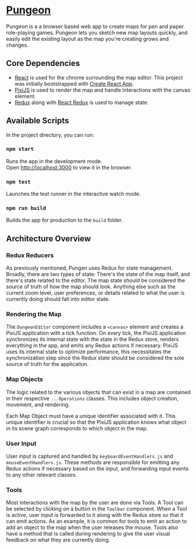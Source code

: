 # [Pungeon](https://pmarkowski.github.io/pungeon/)

Pungeon is a a browser based web app to create maps for pen and paper role-playing games.
Pungeon lets you sketch new map layouts quickly, and easily edit the existing layout as the
map you're creating grows and changes.

## Core Dependencies

* [React](https://github.com/facebook/react/) is used for the chrome surrounding the map editor. This project was initially bootstrapped with [Create React App](https://github.com/facebook/create-react-app).
* [PixiJS](https://github.com/pixijs/pixi.js/) is used to render the map and handle interactions with the canvas element.
* [Redux](https://github.com/reduxjs/redux) along with [React Redux](https://github.com/reduxjs/react-redux) is used to manage state.

## Available Scripts

In the project directory, you can run:

### `npm start`

Runs the app in the development mode.<br />
Open [http://localhost:3000](http://localhost:3000) to view it in the browser.

### `npm test`

Launches the test runner in the interactive watch mode.

### `npm run build`

Builds the app for production to the `build` folder.

## Architecture Overview

### Redux Reducers
As previously mentioned, Pungen uses Redux for state management. Broadly, there are two types of state: There's the state of the map itself, and there's state related to the editor. The map state should be considered the source of truth of how the map should look. Anything else such as the current zoom level, user preferences, or details related to what the user is currently doing should fall into editor state.

### Rendering the Map
The `DungeonEditor` component includes a `<canvas>` element and creates a PixiJS application with a tick function. On every tick, the PixiJS application synchronizes its internal state with the state in the Redux store, renders everything in the app, and emits any Redux actions if necessary. PixiJS uses its internal state to optimize performance, this necessitates the synchronization step since the Redux state should be considered the sole source of truth for the application.

### Map Objects
The logic related to the various objects that can exist in a map are contained in their respective `...Operations` classes. This includes object creation, movement, and rendering.

Each Map Object must have a unique identifier associated with it. This unique identifier is crucial so that the PixiJS application knows what object in its scene graph corresponds to which object in the map.

### User Input
User input is captured and handled by `keyboardEventHandlers.js` and `mouseEventHandlers.js`. These methods are responsible for emitting any Redux actions if necessary based on the input, and forwarding input events to any other relevant classes.

### Tools
Most interactions with the map by the user are done via Tools. A Tool can be selected by clicking on a button in the `Toolbar` component. When a Tool is active, user input is forwarded to it along with the Redux store so that it can emit actions. As an example, it is common for tools to emit an action to add an object to the map when the user releases the mouse. Tools also have a method that is called during rendering to give the user visual feedback on what they are currently doing.
